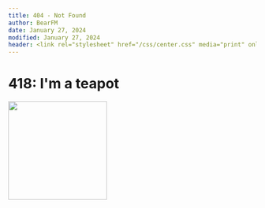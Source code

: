 ```yaml
---
title: 404 - Not Found
author: BearFM
date: January 27, 2024
modified: January 27, 2024
header: <link rel="stylesheet" href="/css/center.css" media="print" onload="this.media='all'">
---
```


# 418: I'm a teapot

[<img src="/thing.webp" width="200" height="200" />](thing.webp)